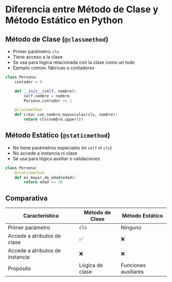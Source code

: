 
# Diferencia entre Método de Clase y Método Estático en Python

## Método de Clase (`@classmethod`)

- Primer parámetro: `cls`
- Tiene acceso a la clase
- Se usa para lógica relacionada con la clase como un todo
- Ejemplo común: fábricas o contadores

```python
class Persona:
    contador = 0

    def __init__(self, nombre):
        self.nombre = nombre
        Persona.contador += 1

    @classmethod
    def crear_con_nombre_mayusculas(cls, nombre):
        return cls(nombre.upper())
```

## Método Estático (`@staticmethod`)

- No tiene parámetros especiales (ni `self` ni `cls`)
- No accede a instancia ni clase
- Se usa para lógica auxiliar o validaciones

```python
class Persona:
    @staticmethod
    def es_mayor_de_edad(edad):
        return edad >= 18
```

## Comparativa

| Característica              | Método de Clase       | Método Estático      |
|----------------------------|-----------------------|-----------------------|
| Primer parámetro           | `cls`                 | Ninguno               |
| Accede a atributos de clase| ✅                    | ❌                    |
| Accede a atributos de instancia | ❌              | ❌                    |
| Propósito                  | Lógica de clase       | Funciones auxiliares  |
